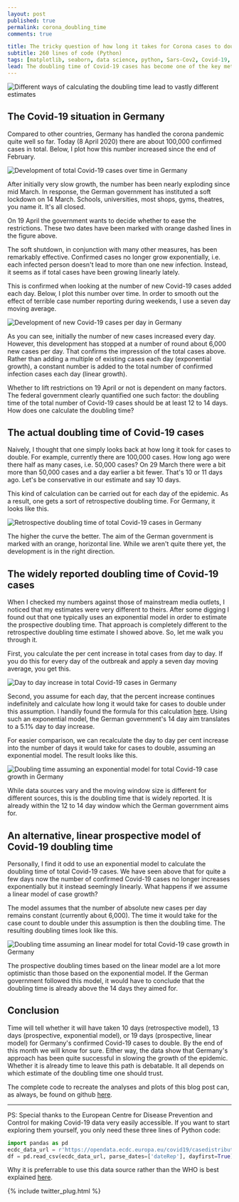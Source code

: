 ```yaml
---
layout: post
published: true
permalink: corona_doubling_time
comments: true

title: The tricky question of how long it takes for Corona cases to double
subtitle: 260 lines of code (Python)
tags: [matplotlib, seaborn, data science, python, Sars-Cov2, Covid-19, Corona]
lead: The doubling time of Covid-19 cases has become one of the key metrics of the Corona pandemic. Political decision makers use this number to decide when to ease lockdown measures. In this blogpost I show that different assumptions about the virus epidemic lead to different doubling time estimates. Which number should you trust?
---
```


![Different ways of calculating the doubling time lead to vastly different estimates](https://raw.githubusercontent.com/rikunert/corona/master/D_doubling_all.png "Estimating the number of Covid-19 cases in Germany (Sars-Cov2, Corona, pandemic)")

<!--excerpt-->

## The Covid-19 situation in Germany

Compared to other countries, Germany has handled the corona pandemic quite well so far.
Today (8 April 2020) there are about 100,000 confirmed cases in total.
Below, I plot how this number increased since the end of February.

![Development of total Covid-19 cases over time in Germany](https://raw.githubusercontent.com/rikunert/corona/master/D_cum_cases.png "Development of total Covid-19 cases in Germany")

After initially very slow growth, the number has been nearly exploding since mid March.
In response, the German government has instituted a soft lockdown on 14 March.
Schools, universities, most shops, gyms, theatres, you name it. It's all closed.

On 19 April the government wants to decide whether to ease the restrictions.
These two dates have been marked with orange dashed lines in the figure above.

The soft shutdown, in conjunction with many other measures, has been remarkably effective.
Confirmed cases no longer grow exponentially, i.e. each infected person doesn't lead to more than one new infection.
Instead, it seems as if total cases have been growing linearly lately.

This is confirmed when looking at the number of new Covid-19 cases added each day.
Below, I plot this number over time. In order to smooth out the effect of terrible case number reporting during weekends, I use a seven day moving average.

![Development of new Covid-19 cases per day in Germany](https://raw.githubusercontent.com/rikunert/corona/master/D_new_cases.png "Development of daily new Covid-19 cases in Germany")

As you can see, initially the number of new cases increased every day.
However, this development has stopped at a number of round about 6,000 new cases per day.
That confirms the impression of the total cases above.
Rather than adding a multiple of existing cases each day (exponential growth), a constant number is added to the total number of confirmed infection cases each day (linear growth).

Whether to lift restrictions on 19 April or not is dependent on many factors.
The federal government clearly quantified one such factor: the doubling time of the total number of Covid-19 cases should be at least 12 to 14 days.
How does one calculate the doubling time?

## The actual doubling time of Covid-19 cases

Naively, I thought that one simply looks back at how long it took for cases to double.
For example, currently there are 100,000 cases.
How long ago were there half as many cases, i.e. 50,000 cases?
On 29 March there were a bit more than 50,000 cases and a day earlier a bit fewer.
That's 10 or 11 days ago. Let's be conservative in our estimate and say 10 days.

This kind of calculation can be carried out for each day of the epidemic.
As a result, one gets a sort of retrospective doubling time.
For Germany, it looks like this.

![Retrospective doubling time of total Covid-19 cases in Germany](https://raw.githubusercontent.com/rikunert/corona/master/D_doubling_retrospective.png "Retrospective doubling time of total Covid-19 cases in Germany")

The higher the curve the better.
The aim of the German government is marked with an orange, horizontal line.
While we aren't quite there yet, the development is in the right direction.

## The widely reported doubling time of Covid-19 cases

When I checked my numbers against those of mainstream media outlets, I noticed that my estimates were very different to theirs.
After some digging I found out that one typically uses an exponential model in order to estimate the prospective doubling time.
That approach is completely different to the retrospective doubling time estimate I showed above.
So, let me walk you through it.

First, you calculate the per cent increase in total cases from day to day.
If you do this for every day of the outbreak and apply a seven day moving average, you get this.

![Day to day increase in total Covid-19 cases in Germany](https://raw.githubusercontent.com/rikunert/corona/master/D_doubling_prospective.png "Day to day increase in total Covid-19 cases in Germany")

Second, you assume for each day, that the percent increase continues indefinitely and calculate how long it would take for cases to double under this assumption.
I handily found the formula for this calculation [here](https://blog.datawrapper.de/weekly-chart-coronavirus-doublingtimes/).
Using such an exponential model, the German government's 14 day aim translates to a 5.1% day to day increase.

For easier comparison, we can recalculate the day to day per cent increase into the number of days it would take for cases to double, assuming an exponential model.
The result looks like this.

![Doubling time assuming an exponential model for total Covid-19 case growth in Germany](https://raw.githubusercontent.com/rikunert/corona/master/D_doubling_prospective_days_exponential.png "Doubling time assuming an exponential model for total Covid-19 case growth in Germany")

While data sources vary and the moving window size is different for different sources, this is the doubling time that is widely reported.
It is already within the 12 to 14 day window which the German government aims for.

## An alternative, linear prospective model of Covid-19 doubling time

Personally, I find it odd to use an exponential model to calculate the doubling time of total Covid-19 cases.
We have seen above that for quite a few days now the number of confirmed Covid-19 cases no longer increases exponentially but it instead seemingly linearly.
What happens if we assume a linear model of case growth?

The model assumes that the number of absolute new cases per day remains constant (currently about 6,000).
The time it would take for the case count to double under this assumption is then the doubling time.
The resulting doubling times look like this.

![Doubling time assuming an linear model for total Covid-19 case growth in Germany](https://raw.githubusercontent.com/rikunert/corona/master/D_doubling_prospective_days_linear.png "Doubling time assuming an linear model for total Covid-19 case growth in Germany")

The prospective doubling times based on the linear model are a lot more optimistic than those based on the exponential model.
If the German government followed this model, it would have to conclude that the doubling time is already above the 14 days they aimed for.

## Conclusion

Time will tell whether it will have taken 10 days (retrospective model), 13 days (prospective, exponential model), or 19 days (prospective, linear model) for Germany's confirmed Covid-19 cases to double.
By the end of this month we will know for sure.
Either way, the data show that Germany's approach has been quite successful in slowing the growth of the epidemic.
Whether it is already time to leave this path is debatable.
It all depends on which estimate of the doubling time one should trust.

The complete code to recreate the analyses and plots of this blog post can, as always, be found on github [here](https://github.com/rikunert/corona/blob/master/doubling_time.ipynb).

***

PS: Special thanks to the European Centre for Disease Prevention and Control for making Covid-19 data very easily accessible.
If you want to start exploring them yourself, you only need these three lines of Python code:

```python
import pandas as pd
ecdc_data_url = r'https://opendata.ecdc.europa.eu/covid19/casedistribution/csv'
df = pd.read_csv(ecdc_data_url, parse_dates=['dateRep'], dayfirst=True)
```

Why it is preferrable to use this data source rather than the WHO is best explained [here](https://ourworldindata.org/coronavirus#our-data-sources).

{% include twitter_plug.html %}
